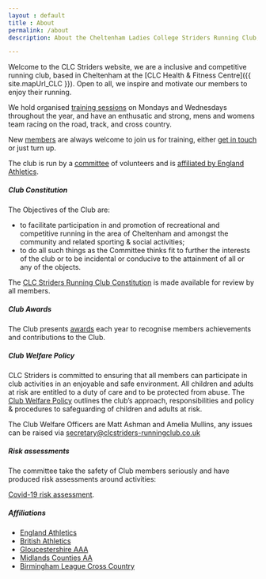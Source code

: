 ```yaml
---
layout : default
title : About
permalink: /about
description: About the Cheltenham Ladies College Striders Running Club, founded in 2008.

---
```


Welcome to the CLC Striders website, we are a inclusive and competitive running club, based in Cheltenham at the [CLC Health & Fitness Centre]({{ site.mapUrl_CLC }}). Open to all, we inspire and motivate our members to enjoy their running.

We hold organised [training sessions](/training) on Mondays and Wednesdays throughout the year, and have an enthusatic and strong, mens and womens team racing on the road, track, and cross country.

New [members](/membership) are always welcome to join us for training, either [get in touch](/contact) or just turn up.

The club is run by a [committee](/committee) of volunteers and is [affiliated by England Athletics](/images/2020/07//Affiliation-certificate-2020-21.jpg).

##### Club Constitution

The Objectives of the Club are:
* to facilitate participation in and promotion of recreational and competitive running in the area of Cheltenham and amongst the community and related sporting & social activities;
* to do all such things as the Committee thinks fit to further the interests of the club or to be incidental or conducive to the attainment of all or any of the objects.

The [CLC Striders Running Club Constitution](/assets/CLC-Striders-Running-Club-Constitution.pdf) is made available for review by all members.

##### Club Awards

The Club presents [awards](/pages/awards.md) each year to recognise members achievements and contributions to the Club.

##### Club Welfare Policy

CLC Striders is committed to ensuring that all members can participate in club activities in an enjoyable and safe environment. All children and adults at risk are entitled to a duty of care and to be protected from abuse. The [Club Welfare Policy](/assets/Policies/CLC-Striders-Welfare-Policy.pdf) outlines the club’s approach, responsibilities and policy & procedures to safeguarding of children and adults at risk. 

The Club Welfare Officers are Matt Ashman and Amelia Mullins, any issues can be raised via <secretary@clcstriders-runningclub.co.uk>

##### Risk assessments

The committee take the safety of Club members seriously and have produced risk assessments around activities:

[Covid-19 risk assessment](/assets/Covid-19-risk-assessment.pdf).

##### Affiliations

- [England Athletics](https://www.englandathletics.org/)
- [British Athletics](https://www.britishathletics.org.uk/)
- [Gloucestershire AAA](https://www.glosaaa.org.uk/)
- [Midlands Counties AA](https://www.midlandathletics.org.uk/)
- [Birmingham League Cross Country](https://www.birminghamccleague.co.uk/)
